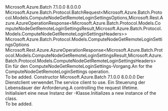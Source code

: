 <Type Name="ComputeNodeGetRemoteLoginSettingsBatchRequest" FullName="Microsoft.Azure.Batch.Protocol.BatchRequests.ComputeNodeGetRemoteLoginSettingsBatchRequest">
  <TypeSignature Language="C#" Value="public class ComputeNodeGetRemoteLoginSettingsBatchRequest : Microsoft.Azure.Batch.Protocol.BatchRequest&lt;Microsoft.Azure.Batch.Protocol.Models.ComputeNodeGetRemoteLoginSettingsOptions,Microsoft.Rest.Azure.AzureOperationResponse&lt;Microsoft.Azure.Batch.Protocol.Models.ComputeNodeGetRemoteLoginSettingsResult,Microsoft.Azure.Batch.Protocol.Models.ComputeNodeGetRemoteLoginSettingsHeaders&gt;&gt;" />
  <TypeSignature Language="ILAsm" Value=".class public auto ansi beforefieldinit ComputeNodeGetRemoteLoginSettingsBatchRequest extends Microsoft.Azure.Batch.Protocol.BatchRequest`2&lt;class Microsoft.Azure.Batch.Protocol.Models.ComputeNodeGetRemoteLoginSettingsOptions, class Microsoft.Rest.Azure.AzureOperationResponse`2&lt;class Microsoft.Azure.Batch.Protocol.Models.ComputeNodeGetRemoteLoginSettingsResult, class Microsoft.Azure.Batch.Protocol.Models.ComputeNodeGetRemoteLoginSettingsHeaders&gt;&gt;" />
  <TypeSignature Language="DocId" Value="T:Microsoft.Azure.Batch.Protocol.BatchRequests.ComputeNodeGetRemoteLoginSettingsBatchRequest" />
  <TypeSignature Language="VB.NET" Value="Public Class ComputeNodeGetRemoteLoginSettingsBatchRequest&#xA;Inherits BatchRequest(Of ComputeNodeGetRemoteLoginSettingsOptions, AzureOperationResponse(Of ComputeNodeGetRemoteLoginSettingsResult, ComputeNodeGetRemoteLoginSettingsHeaders))" />
  <TypeSignature Language="F#" Value="type ComputeNodeGetRemoteLoginSettingsBatchRequest = class&#xA;    inherit BatchRequest&lt;ComputeNodeGetRemoteLoginSettingsOptions, AzureOperationResponse&lt;ComputeNodeGetRemoteLoginSettingsResult, ComputeNodeGetRemoteLoginSettingsHeaders&gt;&gt;" />
  <AssemblyInfo>
    <AssemblyName>Microsoft.Azure.Batch</AssemblyName>
    <AssemblyVersion>7.1.0.0</AssemblyVersion>
    <AssemblyVersion>8.0.0.0</AssemblyVersion>
  </AssemblyInfo>
  <Base>
    <BaseTypeName>Microsoft.Azure.Batch.Protocol.BatchRequest&lt;Microsoft.Azure.Batch.Protocol.Models.ComputeNodeGetRemoteLoginSettingsOptions,Microsoft.Rest.Azure.AzureOperationResponse&lt;Microsoft.Azure.Batch.Protocol.Models.ComputeNodeGetRemoteLoginSettingsResult,Microsoft.Azure.Batch.Protocol.Models.ComputeNodeGetRemoteLoginSettingsHeaders&gt;&gt;</BaseTypeName>
    <BaseTypeArguments>
      <BaseTypeArgument TypeParamName="TOptions">Microsoft.Azure.Batch.Protocol.Models.ComputeNodeGetRemoteLoginSettingsOptions</BaseTypeArgument>
      <BaseTypeArgument TypeParamName="TResponse">Microsoft.Rest.Azure.AzureOperationResponse&lt;Microsoft.Azure.Batch.Protocol.Models.ComputeNodeGetRemoteLoginSettingsResult,Microsoft.Azure.Batch.Protocol.Models.ComputeNodeGetRemoteLoginSettingsHeaders&gt;</BaseTypeArgument>
    </BaseTypeArguments>
  </Base>
  <Interfaces />
  <Docs>
    <summary>
            <span data-ttu-id="7c73a-101">Ein <see cref="T:Microsoft.Azure.Batch.Protocol.IBatchRequest" /> für den ComputeNodeGetRemoteLoginSettings-Vorgang.</span><span class="sxs-lookup"><span data-stu-id="7c73a-101">An <see cref="T:Microsoft.Azure.Batch.Protocol.IBatchRequest" /> for the ComputeNodeGetRemoteLoginSettings operation.</span></span>
            </summary>
    <remarks>To be added.</remarks>
  </Docs>
  <Members>
    <Member MemberName=".ctor">
      <MemberSignature Language="C#" Value="public ComputeNodeGetRemoteLoginSettingsBatchRequest (Microsoft.Azure.Batch.Protocol.BatchServiceClient serviceClient, System.Threading.CancellationToken cancellationToken);" />
      <MemberSignature Language="ILAsm" Value=".method public hidebysig specialname rtspecialname instance void .ctor(class Microsoft.Azure.Batch.Protocol.BatchServiceClient serviceClient, valuetype System.Threading.CancellationToken cancellationToken) cil managed" />
      <MemberSignature Language="DocId" Value="M:Microsoft.Azure.Batch.Protocol.BatchRequests.ComputeNodeGetRemoteLoginSettingsBatchRequest.#ctor(Microsoft.Azure.Batch.Protocol.BatchServiceClient,System.Threading.CancellationToken)" />
      <MemberSignature Language="F#" Value="new Microsoft.Azure.Batch.Protocol.BatchRequests.ComputeNodeGetRemoteLoginSettingsBatchRequest : Microsoft.Azure.Batch.Protocol.BatchServiceClient * System.Threading.CancellationToken -&gt; Microsoft.Azure.Batch.Protocol.BatchRequests.ComputeNodeGetRemoteLoginSettingsBatchRequest" Usage="new Microsoft.Azure.Batch.Protocol.BatchRequests.ComputeNodeGetRemoteLoginSettingsBatchRequest (serviceClient, cancellationToken)" />
      <MemberType>Constructor</MemberType>
      <AssemblyInfo>
        <AssemblyName>Microsoft.Azure.Batch</AssemblyName>
        <AssemblyVersion>7.1.0.0</AssemblyVersion>
        <AssemblyVersion>8.0.0.0</AssemblyVersion>
      </AssemblyInfo>
      <Parameters>
        <Parameter Name="serviceClient" Type="Microsoft.Azure.Batch.Protocol.BatchServiceClient" />
        <Parameter Name="cancellationToken" Type="System.Threading.CancellationToken" />
      </Parameters>
      <Docs>
        <param name="serviceClient"><span data-ttu-id="7c73a-102">Der Dienstclient verwendet.</span><span class="sxs-lookup"><span data-stu-id="7c73a-102">The service client to use.</span></span></param>
        <param name="cancellationToken"><span data-ttu-id="7c73a-103">Ein <see cref="T:System.Threading.CancellationToken" /> Steuerung der Lebensdauer der Anforderung.</span><span class="sxs-lookup"><span data-stu-id="7c73a-103">A <see cref="T:System.Threading.CancellationToken" /> controlling the request lifetime.</span></span></param>
        <summary>
            <span data-ttu-id="7c73a-104">Initialisiert eine neue Instanz der <see cref="T:Microsoft.Azure.Batch.Protocol.BatchRequests.ComputeNodeGetRemoteLoginSettingsBatchRequest" />-Klasse.</span><span class="sxs-lookup"><span data-stu-id="7c73a-104">Initializes a new instance of the <see cref="T:Microsoft.Azure.Batch.Protocol.BatchRequests.ComputeNodeGetRemoteLoginSettingsBatchRequest" /> class.</span></span>
            </summary>
        <remarks>To be added.</remarks>
      </Docs>
    </Member>
  </Members>
</Type>